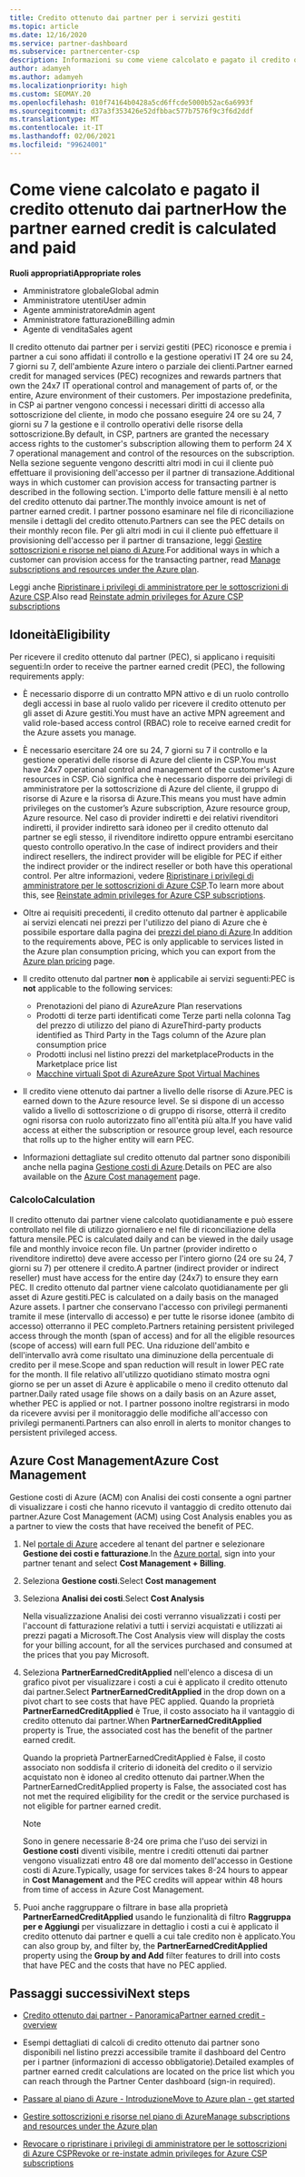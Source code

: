 ```yaml
---
title: Credito ottenuto dai partner per i servizi gestiti
ms.topic: article
ms.date: 12/16/2020
ms.service: partner-dashboard
ms.subservice: partnercenter-csp
description: Informazioni su come viene calcolato e pagato il credito ottenuto dai partner Microsoft per i servizi gestiti e come verificare se si possiedono i requisiti necessari.
author: adamyeh
ms.author: adamyeh
ms.localizationpriority: high
ms.custom: SEOMAY.20
ms.openlocfilehash: 010f74164b0428a5cd6ffcde5000b52ac6a6993f
ms.sourcegitcommit: d37a3f353426e52dfbbac577b7576f9c3f6d2ddf
ms.translationtype: MT
ms.contentlocale: it-IT
ms.lasthandoff: 02/06/2021
ms.locfileid: "99624001"
---
```

# <a name="how-the-partner-earned-credit-is-calculated-and-paid"></a><span data-ttu-id="b0a3c-103">Come viene calcolato e pagato il credito ottenuto dai partner</span><span class="sxs-lookup"><span data-stu-id="b0a3c-103">How the partner earned credit is calculated and paid</span></span>

<span data-ttu-id="b0a3c-104">**Ruoli appropriati**</span><span class="sxs-lookup"><span data-stu-id="b0a3c-104">**Appropriate roles**</span></span>

- <span data-ttu-id="b0a3c-105">Amministratore globale</span><span class="sxs-lookup"><span data-stu-id="b0a3c-105">Global admin</span></span>
- <span data-ttu-id="b0a3c-106">Amministratore utenti</span><span class="sxs-lookup"><span data-stu-id="b0a3c-106">User admin</span></span>
- <span data-ttu-id="b0a3c-107">Agente amministratore</span><span class="sxs-lookup"><span data-stu-id="b0a3c-107">Admin agent</span></span>
- <span data-ttu-id="b0a3c-108">Amministratore fatturazione</span><span class="sxs-lookup"><span data-stu-id="b0a3c-108">Billing admin</span></span>
- <span data-ttu-id="b0a3c-109">Agente di vendita</span><span class="sxs-lookup"><span data-stu-id="b0a3c-109">Sales agent</span></span>

<span data-ttu-id="b0a3c-110">Il credito ottenuto dai partner per i servizi gestiti (PEC) riconosce e premia i partner a cui sono affidati il controllo e la gestione operativi IT 24 ore su 24, 7 giorni su 7, dell'ambiente Azure intero o parziale dei clienti.</span><span class="sxs-lookup"><span data-stu-id="b0a3c-110">Partner earned credit for managed services (PEC) recognizes and rewards partners that own the 24x7 IT operational control and management of parts of, or the entire, Azure environment of their customers.</span></span> <span data-ttu-id="b0a3c-111">Per impostazione predefinita, in CSP ai partner vengono concessi i necessari diritti di accesso alla sottoscrizione del cliente, in modo che possano eseguire 24 ore su 24, 7 giorni su 7 la gestione e il controllo operativi delle risorse della sottoscrizione.</span><span class="sxs-lookup"><span data-stu-id="b0a3c-111">By default, in CSP, partners are granted the necessary access rights to the customer's subscription allowing them to perform 24 X 7 operational management and control of the resources on the subscription.</span></span> <span data-ttu-id="b0a3c-112">Nella sezione seguente vengono descritti altri modi in cui il cliente può effettuare il provisioning dell'accesso per il partner di transazione.</span><span class="sxs-lookup"><span data-stu-id="b0a3c-112">Additional ways in which customer can provision access for transacting partner is described in the following section.</span></span> <span data-ttu-id="b0a3c-113">L'importo delle fatture mensili è al netto del credito ottenuto dai partner.</span><span class="sxs-lookup"><span data-stu-id="b0a3c-113">The monthly invoice amount is net of partner earned credit.</span></span> <span data-ttu-id="b0a3c-114">I partner possono esaminare nel file di riconciliazione mensile i dettagli del credito ottenuto.</span><span class="sxs-lookup"><span data-stu-id="b0a3c-114">Partners can see the PEC details on their monthly recon file.</span></span> <span data-ttu-id="b0a3c-115">Per gli altri modi in cui il cliente può effettuare il provisioning dell'accesso per il partner di transazione, leggi [Gestire sottoscrizioni e risorse nel piano di Azure](azure-plan-manage.md).</span><span class="sxs-lookup"><span data-stu-id="b0a3c-115">For additional ways in which a customer can provision access for the transacting partner, read [Manage subscriptions and resources under the Azure plan](azure-plan-manage.md).</span></span>

<span data-ttu-id="b0a3c-116">Leggi anche [Ripristinare i privilegi di amministratore per le sottoscrizioni di Azure CSP](revoke-reinstate-csp.md).</span><span class="sxs-lookup"><span data-stu-id="b0a3c-116">Also read [Reinstate admin privileges for Azure CSP subscriptions](revoke-reinstate-csp.md)</span></span>

## <a name="eligibility"></a><span data-ttu-id="b0a3c-117">Idoneità</span><span class="sxs-lookup"><span data-stu-id="b0a3c-117">Eligibility</span></span>

<span data-ttu-id="b0a3c-118">Per ricevere il credito ottenuto dal partner (PEC), si applicano i requisiti seguenti:</span><span class="sxs-lookup"><span data-stu-id="b0a3c-118">In order to receive the partner earned credit (PEC), the following requirements apply:</span></span> 

- <span data-ttu-id="b0a3c-119">È necessario disporre di un contratto MPN attivo e di un ruolo controllo degli accessi in base al ruolo valido per ricevere il credito ottenuto per gli asset di Azure gestiti.</span><span class="sxs-lookup"><span data-stu-id="b0a3c-119">You must have an active MPN agreement and valid role-based access control (RBAC) role to receive earned credit for the Azure assets you manage.</span></span>

- <span data-ttu-id="b0a3c-120">È necessario esercitare 24 ore su 24, 7 giorni su 7 il controllo e la gestione operativi delle risorse di Azure del cliente in CSP.</span><span class="sxs-lookup"><span data-stu-id="b0a3c-120">You must have 24x7 operational control and management of the customer's Azure resources in CSP.</span></span> <span data-ttu-id="b0a3c-121">Ciò significa che è necessario disporre dei privilegi di amministratore per la sottoscrizione di Azure del cliente, il gruppo di risorse di Azure e la risorsa di Azure.</span><span class="sxs-lookup"><span data-stu-id="b0a3c-121">This means you must have admin privileges on the customer’s Azure subscription, Azure resource group, Azure resource.</span></span> <span data-ttu-id="b0a3c-122">Nel caso di provider indiretti e dei relativi rivenditori indiretti, il provider indiretto sarà idoneo per il credito ottenuto dal partner se egli stesso, il rivenditore indiretto oppure entrambi esercitano questo controllo operativo.</span><span class="sxs-lookup"><span data-stu-id="b0a3c-122">In the case of indirect providers and their indirect resellers, the indirect provider will be eligible for PEC if either the indirect provider or the indirect reseller or both have this operational control.</span></span> <span data-ttu-id="b0a3c-123">Per altre informazioni, vedere [Ripristinare i privilegi di amministratore per le sottoscrizioni di Azure CSP](./revoke-reinstate-csp.md).</span><span class="sxs-lookup"><span data-stu-id="b0a3c-123">To learn more about this, see [Reinstate admin privileges for Azure CSP subscriptions](./revoke-reinstate-csp.md).</span></span>

- <span data-ttu-id="b0a3c-124">Oltre ai requisiti precedenti, il credito ottenuto dal partner è applicabile ai servizi elencati nei prezzi per l'utilizzo del piano di Azure che è possibile esportare dalla pagina dei [prezzi del piano di Azure](https://partner.microsoft.com/commerce/sales).</span><span class="sxs-lookup"><span data-stu-id="b0a3c-124">In addition to the requirements above, PEC is only applicable to services listed in the Azure plan consumption pricing, which you can export from the [Azure plan pricing](https://partner.microsoft.com/commerce/sales) page.</span></span>

- <span data-ttu-id="b0a3c-125">Il credito ottenuto dal partner **non** è applicabile ai servizi seguenti:</span><span class="sxs-lookup"><span data-stu-id="b0a3c-125">PEC is **not** applicable to the following services:</span></span>
    - <span data-ttu-id="b0a3c-126">Prenotazioni del piano di Azure</span><span class="sxs-lookup"><span data-stu-id="b0a3c-126">Azure Plan reservations</span></span>
    - <span data-ttu-id="b0a3c-127">Prodotti di terze parti identificati come Terze parti nella colonna Tag del prezzo di utilizzo del piano di Azure</span><span class="sxs-lookup"><span data-stu-id="b0a3c-127">Third-party products identified as Third Party in the Tags column of the Azure plan consumption price</span></span>
    - <span data-ttu-id="b0a3c-128">Prodotti inclusi nel listino prezzi del marketplace</span><span class="sxs-lookup"><span data-stu-id="b0a3c-128">Products in the Marketplace price list</span></span>
    - [<span data-ttu-id="b0a3c-129">Macchine virtuali Spot di Azure</span><span class="sxs-lookup"><span data-stu-id="b0a3c-129">Azure Spot Virtual Machines</span></span>](https://partner.microsoft.com/resources/collection/azure-spot-in-csp#/)

- <span data-ttu-id="b0a3c-130">Il credito viene ottenuto dai partner a livello delle risorse di Azure.</span><span class="sxs-lookup"><span data-stu-id="b0a3c-130">PEC is earned down to the Azure resource level.</span></span> <span data-ttu-id="b0a3c-131">Se si dispone di un accesso valido a livello di sottoscrizione o di gruppo di risorse, otterrà il credito ogni risorsa con ruolo autorizzato fino all'entità più alta.</span><span class="sxs-lookup"><span data-stu-id="b0a3c-131">If you have valid access at either the subscription or resource group level, each resource that rolls up to the higher entity will earn PEC.</span></span>

- <span data-ttu-id="b0a3c-132">Informazioni dettagliate sul credito ottenuto dal partner sono disponibili anche nella pagina [Gestione costi di Azure](/azure/cost-management-billing/costs/get-started-partners).</span><span class="sxs-lookup"><span data-stu-id="b0a3c-132">Details on PEC are also available on the [Azure Cost management](/azure/cost-management-billing/costs/get-started-partners) page.</span></span>

### <a name="calculation"></a><span data-ttu-id="b0a3c-133">Calcolo</span><span class="sxs-lookup"><span data-stu-id="b0a3c-133">Calculation</span></span>

<span data-ttu-id="b0a3c-134">Il credito ottenuto dai partner viene calcolato quotidianamente e può essere controllato nel file di utilizzo giornaliero e nel file di riconciliazione della fattura mensile.</span><span class="sxs-lookup"><span data-stu-id="b0a3c-134">PEC is calculated daily and can be viewed in the daily usage file and monthly invoice recon file.</span></span> <span data-ttu-id="b0a3c-135">Un partner (provider indiretto o rivenditore indiretto) deve avere accesso per l'intero giorno (24 ore su 24, 7 giorni su 7) per ottenere il credito.</span><span class="sxs-lookup"><span data-stu-id="b0a3c-135">A partner (indirect provider or indirect reseller) must have access for the entire day (24x7) to ensure they earn PEC.</span></span> <span data-ttu-id="b0a3c-136">Il credito ottenuto dal partner viene calcolato quotidianamente per gli asset di Azure gestiti.</span><span class="sxs-lookup"><span data-stu-id="b0a3c-136">PEC is calculated on a daily basis on the managed Azure assets.</span></span> <span data-ttu-id="b0a3c-137">I partner che conservano l'accesso con privilegi permanenti tramite il mese (intervallo di accesso) e per tutte le risorse idonee (ambito di accesso) otterranno il PEC completo.</span><span class="sxs-lookup"><span data-stu-id="b0a3c-137">Partners retaining persistent privileged access through the month (span of access) and for all the eligible resources (scope of access) will earn full PEC.</span></span> <span data-ttu-id="b0a3c-138">Una riduzione dell'ambito e dell'intervallo avrà come risultato una diminuzione della percentuale di credito per il mese.</span><span class="sxs-lookup"><span data-stu-id="b0a3c-138">Scope and span reduction will result in lower PEC rate for the month.</span></span> <span data-ttu-id="b0a3c-139">Il file relativo all'utilizzo quotidiano stimato mostra ogni giorno se per un asset di Azure è applicabile o meno il credito ottenuto dal partner.</span><span class="sxs-lookup"><span data-stu-id="b0a3c-139">Daily rated usage file shows on a daily basis on an Azure asset, whether PEC is applied or not.</span></span> <span data-ttu-id="b0a3c-140">I partner possono inoltre registrarsi in modo da ricevere avvisi per il monitoraggio delle modifiche all'accesso con privilegi permanenti.</span><span class="sxs-lookup"><span data-stu-id="b0a3c-140">Partners can also enroll in alerts to monitor changes to persistent privileged access.</span></span>

## <a name="azure-cost-management"></a><span data-ttu-id="b0a3c-141">Azure Cost Management</span><span class="sxs-lookup"><span data-stu-id="b0a3c-141">Azure Cost Management</span></span>

<span data-ttu-id="b0a3c-142">Gestione costi di Azure (ACM) con Analisi dei costi consente a ogni partner di visualizzare i costi che hanno ricevuto il vantaggio di credito ottenuto dai partner.</span><span class="sxs-lookup"><span data-stu-id="b0a3c-142">Azure Cost Management (ACM) using Cost Analysis enables you as a partner to view the costs that have received the benefit of PEC.</span></span>  

1. <span data-ttu-id="b0a3c-143">Nel [portale di Azure](https://portal.azure.com) accedere al tenant del partner e selezionare **Gestione dei costi e fatturazione**.</span><span class="sxs-lookup"><span data-stu-id="b0a3c-143">In the [Azure portal](https://portal.azure.com), sign into your partner tenant and select **Cost Management + Billing**.</span></span>

2. <span data-ttu-id="b0a3c-144">Seleziona **Gestione costi**.</span><span class="sxs-lookup"><span data-stu-id="b0a3c-144">Select **Cost management**</span></span>

3. <span data-ttu-id="b0a3c-145">Seleziona **Analisi dei costi**.</span><span class="sxs-lookup"><span data-stu-id="b0a3c-145">Select **Cost Analysis**</span></span>

   <span data-ttu-id="b0a3c-146">Nella visualizzazione Analisi dei costi verranno visualizzati i costi per l'account di fatturazione relativi a tutti i servizi acquistati e utilizzati ai prezzi pagati a Microsoft.</span><span class="sxs-lookup"><span data-stu-id="b0a3c-146">The Cost Analysis view will display the costs for your billing account, for all the services purchased and consumed at the prices that you pay Microsoft.</span></span>

4. <span data-ttu-id="b0a3c-147">Seleziona **PartnerEarnedCreditApplied** nell'elenco a discesa di un grafico pivot per visualizzare i costi a cui è applicato il credito ottenuto dai partner.</span><span class="sxs-lookup"><span data-stu-id="b0a3c-147">Select **PartnerEarnedCreditApplied** in the drop down on a pivot chart to see costs that have PEC applied.</span></span> <span data-ttu-id="b0a3c-148">Quando la proprietà **PartnerEarnedCreditApplied** è True, il costo associato ha il vantaggio di credito ottenuto dai partner.</span><span class="sxs-lookup"><span data-stu-id="b0a3c-148">When **PartnerEarnedCreditApplied** property is True, the associated cost has the benefit of the partner earned credit.</span></span> 

   <span data-ttu-id="b0a3c-149">Quando la proprietà PartnerEarnedCreditApplied è False, il costo associato non soddisfa il criterio di idoneità del credito o il servizio acquistato non è idoneo al credito ottenuto dai partner.</span><span class="sxs-lookup"><span data-stu-id="b0a3c-149">When the PartnerEarnedCreditApplied property is False, the associated cost has not met the required eligibility for the credit or the service purchased is not eligible for partner earned credit.</span></span>

   >[!NOTE] 
   ><span data-ttu-id="b0a3c-150">Sono in genere necessarie 8-24 ore prima che l'uso dei servizi in **Gestione costi** diventi visibile, mentre i crediti ottenuti dai partner vengono visualizzati entro 48 ore dal momento dell'accesso in Gestione costi di Azure.</span><span class="sxs-lookup"><span data-stu-id="b0a3c-150">Typically, usage for services takes 8-24 hours to appear in **Cost Management** and the PEC credits will appear within 48 hours from time of access in Azure Cost Management.</span></span>

5. <span data-ttu-id="b0a3c-151">Puoi anche raggruppare o filtrare in base alla proprietà **PartnerEarnedCreditApplied** usando le funzionalità di filtro **Raggruppa per e Aggiungi** per visualizzare in dettaglio i costi a cui è applicato il credito ottenuto dai partner e quelli a cui tale credito non è applicato.</span><span class="sxs-lookup"><span data-stu-id="b0a3c-151">You can also group by, and filter by, the **PartnerEarnedCreditApplied** property using the **Group by and Add** filter features to drill into costs that have PEC and the costs that have no PEC applied.</span></span>

## <a name="next-steps"></a><span data-ttu-id="b0a3c-152">Passaggi successivi</span><span class="sxs-lookup"><span data-stu-id="b0a3c-152">Next steps</span></span>

- [<span data-ttu-id="b0a3c-153">Credito ottenuto dai partner - Panoramica</span><span class="sxs-lookup"><span data-stu-id="b0a3c-153">Partner earned credit - overview</span></span>](partner-earned-credit.md)

- <span data-ttu-id="b0a3c-154">Esempi dettagliati di calcoli di credito ottenuto dai partner sono disponibili nel listino prezzi accessibile tramite il dashboard del Centro per i partner (informazioni di accesso obbligatorie).</span><span class="sxs-lookup"><span data-stu-id="b0a3c-154">Detailed examples of partner earned credit calculations are located on the price list which you can reach through the Partner Center dashboard (sign-in required).</span></span>

- [<span data-ttu-id="b0a3c-155">Passare al piano di Azure - Introduzione</span><span class="sxs-lookup"><span data-stu-id="b0a3c-155">Move to Azure plan - get started</span></span>](azure-plan-get-started.md)

- [<span data-ttu-id="b0a3c-156">Gestire sottoscrizioni e risorse nel piano di Azure</span><span class="sxs-lookup"><span data-stu-id="b0a3c-156">Manage subscriptions and resources under the Azure plan</span></span>](azure-plan-manage.md)

- [<span data-ttu-id="b0a3c-157">Revocare o ripristinare i privilegi di amministratore per le sottoscrizioni di Azure CSP</span><span class="sxs-lookup"><span data-stu-id="b0a3c-157">Revoke or re-instate admin privileges for Azure CSP subscriptions</span></span>](revoke-reinstate-csp.md)
